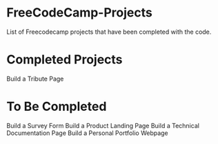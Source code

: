 # FreeCodeCamp-Projects

List of Freecodecamp projects that have been completed with the code.

# Completed Projects

Build a Tribute Page

# To Be Completed

Build a Survey Form
Build a Product Landing Page
Build a Technical Documentation Page
Build a Personal Portfolio Webpage
